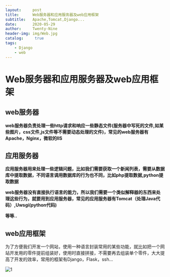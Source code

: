 ```yaml
---
layout:     post
title:      Web服务器和应用服务器及web应用框架
subtitle:   Apache,Tomcat,Django...
date:       2020-05-29
author:     Twenty-Nine
header-img: img/Web.jpg
catalog: 	 true
tags:
    - Django
    - web
---
```


# Web服务器和应用服务器及web应用框架

## web服务器

**web服务器负责处理一些http请求和响应一些静态文件(服务器中写死的文件,如某些图片，css文件,js文件等不需要动态处理的文件)，常见的web服务器有Apache，Nginx，微软的IIS**

## 应用服务器

**应用服务器用来处理一些逻辑问题，比如我们需要获取一个新闻列表，需要从数据库中提取数据，不同语言调用数据库的行为也不同，比如php提取数据,python提取数据**

**web服务器没有直接执行语言的能力，所以我们需要一个类似解释器的东西来处理这些行为，就要用到应用服务器，常见的应用服务器有Tomcat（处理Java代码）,Uwsgi(python代码)**

**等等..**

## web应用框架

为了方便我们开发一个网站，使用一种语言封装常用的某些功能，就比如把一个网站开发用的零件提前组装好，使用时直接拼接，不需要再去组装单个零件，大大提高了开发的效率，常用的框架有Django，Flask，ssh...

![1](https://s1.ax1x.com/2020/05/29/tm5aMq.png)